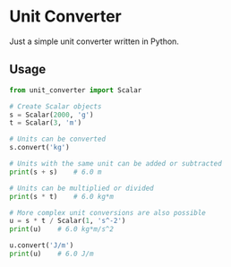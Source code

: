 # Unit Converter

Just a simple unit converter written in Python.

## Usage

```python
from unit_converter import Scalar

# Create Scalar objects
s = Scalar(2000, 'g')
t = Scalar(3, 'm')

# Units can be converted
s.convert('kg')

# Units with the same unit can be added or subtracted
print(s + s)    # 6.0 m

# Units can be multiplied or divided
print(s * t)    # 6.0 kg*m

# More complex unit conversions are also possible
u = s * t / Scalar(1, 's^-2')
print(u)    # 6.0 kg*m/s^2

u.convert('J/m')
print(u)    # 6.0 J/m
```
